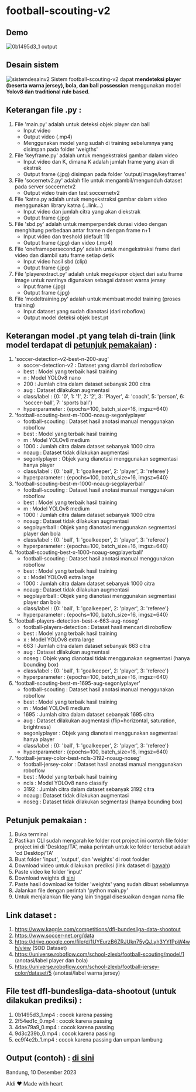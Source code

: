# football-scouting-v2

## Demo
![0b1495d3_1 output](https://github.com/maldiharyojudanto/football-scouting-v2/assets/76139419/bbb217a7-5226-42aa-a070-4677c9b6f8d1)

## Desain sistem
![sistemdesainv2](https://github.com/maldiharyojudanto/football-scouting-v2/assets/76139419/5d4de3be-ca32-407a-9c73-e2dc24ab9a2a)
Sistem football-scouting-v2 dapat **mendeteksi player (beserta warna jersey), bola, dan ball possession** menggunakan model **Yolov8 dan traditional rule based**.

## Keterangan file .py :
1. File 'main.py' adalah untuk deteksi objek player dan ball
    - Input video
    - Output video (.mp4)
    - Menggunakan model yang sudah di training sebelumnya yang disimpan pada folder 'weigths'
2. File 'keyframe.py' adalah untuk mengekstraksi gambar dalam video
    - Input video dan K, dimana K adalah jumlah frame yang akan di ekstrak
    - Output frame (.jpg) disimpan pada folder 'output/image/keyframes'
3. File 'socernetv2.py' adalah file untuk mengambil/mengunduh dataset pada server soccernetv2
    - Output video train dan test soccernetv2
4. File 'katna.py adalah untuk mengekstraksi gambar dalam video menggunakan library katna (...link...)
    - Input video dan jumlah citra yang akan diekstrak
    - Output frame (.jpg)
5. File 'sbd.py' adalah untuk memperpendek durasi video dengan menghitung perbedaan antar frame n dengan frame n+1
    - Input video dan treshold (default 11)
    - Output frame (.jpg) dan video (.mp4)
6. File 'oneframepersecond.py' adalah untuk mengekstraksi frame dari video dan diambil satu frame setiap detik
    - Input video hasil sbd (clip)
    - Output frame (.jpg)
7. File 'playerextract.py' adalah untuk megekspor object dari satu frame image untuk nantinya digunakan sebagai dataset warna jersey
    - Input frame (.jpg)
    - Output frame (.jpg)
8. File 'modeltraining.py' adalah untuk membuat model training (proses training)
    - Input dataset yang sudah dianotasi (dari roboflow)
    - Output model deteksi objek best.pt

## Keterangan model .pt yang telah di-train (link model terdapat di [petunjuk pemakaian](https://github.com/maldiharyojudanto/football-scouting-v1/tree/main?tab=readme-ov-file#petunjuk-pemakaian-)) :
1. 'soccer-detection-v2-best-n-200-aug'
    - soccer-detection-v2 : Dataset yang diambil dari roboflow
    - best : Model yang terbaik hasil training
    - n : Model YOLOv8 nano
    - 200 : Jumlah citra dalam dataset sebanyak 200 citra
    - aug : Dataset dilakukan augmentasi
    - class/label : {0: '0', 1: '1', 2: '2', 3: 'Player', 4: 'coach', 5: 'person', 6: 'soccer-ball', 7: 'sports ball'}
    - hyperparameter : {epochs=100, batch_size=16, imgsz=640}
2. 'football-scouting-best-m-1000-noaug-segonlyplayer'
    - football-scouting : Dataset hasil anotasi manual menggunakan roboflow
    - best : Model yang terbaik hasil training
    - m : Model YOLOv8 medium
    - 1000 : Jumlah citra dalam dataset sebanyak 1000 citra
    - noaug : Dataset tidak dilakukan augmentasi
    - segonlyplayer : Objek yang dianotasi menggunakan segmentasi hanya player
    - class/label : {0: 'ball', 1: 'goalkeeper', 2: 'player', 3: 'referee'}
    - hyperparameter : {epochs=100, batch_size=16, imgsz=640}
3. 'football-scouting-best-m-1000-noaug-segplayerball'
    - football-scouting : Dataset hasil anotasi manual menggunakan roboflow
    - best : Model yang terbaik hasil training
    - m : Model YOLOv8 medium
    - 1000 : Jumlah citra dalam dataset sebanyak 1000 citra
    - noaug : Dataset tidak dilakukan augmentasi
    - segplayerball : Objek yang dianotasi menggunakan segmentasi player dan bola
    - class/label : {0: 'ball', 1: 'goalkeeper', 2: 'player', 3: 'referee'}
    - hyperparameter : {epochs=100, batch_size=16, imgsz=640}
4. 'football-scouting-best-x-1000-noaug-segplayerball'
    - football-scouting : Dataset hasil anotasi manual menggunakan roboflow
    - best : Model yang terbaik hasil training
    - x : Model YOLOv8 extra large
    - 1000 : Jumlah citra dalam dataset sebanyak 1000 citra
    - noaug : Dataset tidak dilakukan augmentasi
    - segplayerball : Objek yang dianotasi menggunakan segmentasi player dan bola
    - class/label : {0: 'ball', 1: 'goalkeeper', 2: 'player', 3: 'referee'}
    - hyperparameter : {epochs=100, batch_size=16, imgsz=640}
5. 'football-players-detection-best-x-663-aug-noseg'
    - football-players-detection : Dataset hasil mencari di roboflow
    - best : Model yang terbaik hasil training
    - x : Model YOLOv8 extra large
    - 663 : Jumlah citra dalam dataset sebanyak 663 citra
    - aug : Dataset dilakukan augmentasi
    - noseg : Objek yang dianotasi tidak menggunakan segmentasi (hanya bounding box)
    - class/label : {0: 'ball', 1: 'goalkeeper', 2: 'player', 3: 'referee'}
    - hyperparameter : {epochs=100, batch_size=16, imgsz=640}
6. 'football-scouting-best-m-1695-aug-segonlyplayer'
    - football-scouting : Dataset hasil anotasi manual menggunakan roboflow
    - best : Model yang terbaik hasil training
    - m : Model YOLOv8 medium
    - 1695 : Jumlah citra dalam dataset sebanyak 1695 citra
    - aug : Dataset dilakukan augmentasi (flip=horizontal, saturation, brightness)
    - segonlyplayer : Objek yang dianotasi menggunakan segmentasi hanya player
    - class/label : {0: 'ball', 1: 'goalkeeper', 2: 'player', 3: 'referee'}
    - hyperparameter : {epochs=100, batch_size=16, imgsz=640}
7. 'football-jersey-color-best-ncls-3192-noaug-noseg'
    - football-jersey-color : Dataset hasil anotasi manual menggunakan roboflow
    - best : Model yang terbaik hasil training
    - ncls : Model YOLOv8 nano classify
    - 3192 : Jumlah citra dalam dataset sebanyak 3192 citra
    - noaug : Dataset tidak dilakukan augmentasi
    - noseg : Dataset tidak dilakukan segmentasi (hanya bounding box)

## Petunjuk pemakaian :
1. Buka terminal
2. Pastikan CLI sudah mengarah ke folder root project ini
    contoh file folder project ini di 'Desktop/TA', 
    maka perintah untuk ke folder tersebut adalah 'cd Desktop/TA'
3. Buat folder 'input', 'output', dan 'weights' di root foolder
4. Download video untuk dilakukan prediksi (link dataset di [bawah](https://github.com/maldiharyojudanto/football-scouting-v1/tree/main?tab=readme-ov-file#link-dataset-))
5. Paste video ke folder 'input'
6. Download weights di [sini](https://drive.google.com/drive/folders/14HF1AErJAaSnmk8jtjDufTEiVnECrVBZ?usp=sharing)
7. Paste hasil download ke folder 'weights' yang sudah dibuat sebelumnya
8. Jalankan file dengan perintah 'python main.py'
9. Untuk menjalankan file yang lain tinggal disesuaikan dengan nama file

## Link dataset :
1. https://www.kaggle.com/competitions/dfl-bundesliga-data-shootout
2. https://www.soccer-net.org/data
3. https://drive.google.com/file/d/1UYEurzB6ZRJUkn75yQJ_yh3YYfPpW4wh/view (SOD Dataset)
4. https://universe.roboflow.com/school-zlexb/football-scouting/model/1 (anotasi/label player dan bola)
5. https://universe.roboflow.com/school-zlexb/football-jersey-color/dataset/5 (anotasi/label warna jersey)

## File test dfl-bundesliga-data-shootout (untuk dilakukan prediksi) :
1. 0b1495d3_1.mp4 : cocok karena passing
2. 2f54ed1c_0.mp4 : cocok karena passing
3. 4dae79a9_0.mp4 : cocok karena passing
4. 9d3c239b_0.mp4 : cocok karena passing
5. ec9f4e2b_1.mp4 : cocok karena passing dan umpan lambung

## Output (contoh) : [di sini](https://drive.google.com/drive/folders/1ZMHMoCTyfX0gP7io4abAmOvHOJi87Gj2?usp=sharing)

Bandung, 10 Desember 2023

Aldi ❤️ Made with heart
